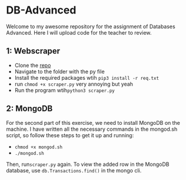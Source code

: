 # DB-Advanced
Welcome to my awesome repository for the assignment of Databases Advanced. Here I will upload code for the teacher to review.

## 1: Webscraper
<ul>
  <li>Clone the <a href="https://github.com/simon-martin-it/DB-Advanced">repo</a></li>
  <li>Navigate to the folder with the py file</li>
  <li>Install the required packages wtih <code>pip3 install -r req.txt</code></li>
  <li>run <code>chmod +x scraper.py</code> very annoying but yeah</li>
  <li>Run the program wtih<code>python3 scraper.py</code></li>
</ul>

## 2: MongoDB
For the second part of this exercise, we need to install MongoDB on the machine. I have written all the necessary commands in the mongod.sh script, so follow these steps to get it up and running:
<ul>
  <li><code>chmod +x mongod.sh</code></li>
  <li><code>./mongod.sh</code></li>
</ul>
Then, run<code>scraper.py</code> again.
To view the added row in the MongoDB database, use <code>db.Transactions.find()</code> in the mongo cli.
 
